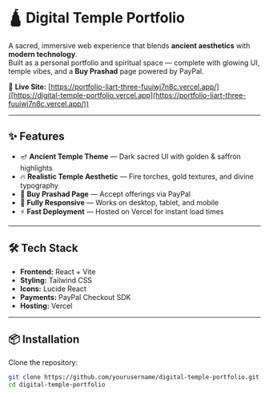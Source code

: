 # 🛕 Digital Temple Portfolio

A sacred, immersive web experience that blends **ancient aesthetics** with **modern technology**.  
Built as a personal portfolio and spiritual space — complete with glowing UI, temple vibes, and a **Buy Prashad** page powered by PayPal.

🔗 **Live Site:** [https://portfolio-liart-three-fuuiwj7n8c.vercel.app/]([https://digital-temple-portfolio.vercel.app](https://portfolio-liart-three-fuuiwj7n8c.vercel.app/))

---

## ✨ Features
- 🪔 **Ancient Temple Theme** — Dark sacred UI with golden & saffron highlights  
- 🔥 **Realistic Temple Aesthetic** — Fire torches, gold textures, and divine typography  
- 🙏 **Buy Prashad Page** — Accept offerings via PayPal  
- 📜 **Fully Responsive** — Works on desktop, tablet, and mobile  
- ⚡ **Fast Deployment** — Hosted on Vercel for instant load times  

---

## 🛠️ Tech Stack
- **Frontend:** React + Vite  
- **Styling:** Tailwind CSS  
- **Icons:** Lucide React  
- **Payments:** PayPal Checkout SDK  
- **Hosting:** Vercel  

---

## 📦 Installation

Clone the repository:
```bash
git clone https://github.com/yourusername/digital-temple-portfolio.git
cd digital-temple-portfolio
